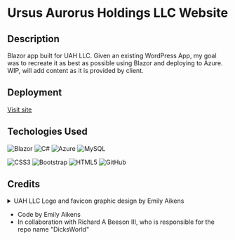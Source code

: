# Ursus Aurorus Holdings LLC Website

## Description
Blazor app built for UAH LLC. Given an existing WordPress App, my goal was to recreate it as best as possible using Blazor and deploying to Azure.
WIP, will add content as it is provided by client.

## Deployment
[Visit site](https://uah.llc/)

## Techologies Used

![Blazor](https://img.shields.io/badge/blazor-%235C2D91.svg?style=for-the-badge&logo=blazor&logoColor=white)
![C#](https://img.shields.io/badge/c%23-%23239120.svg?style=for-the-badge&logo=c-sharp&logoColor=white)
![Azure](https://img.shields.io/badge/azure-%230072C6.svg?style=for-the-badge&logo=microsoftazure&logoColor=white)
![MySQL](https://img.shields.io/badge/mysql-%2300f.svg?style=for-the-badge&logo=mysql&logoColor=white)

![CSS3](https://img.shields.io/badge/css3-%231572B6.svg?style=for-the-badge&logo=css3&logoColor=white) 
![Bootstrap](https://img.shields.io/badge/bootstrap-%23563D7C.svg?style=for-the-badge&logo=bootstrap&logoColor=white)
![HTML5](https://img.shields.io/badge/html5-%23E34F26.svg?style=for-the-badge&logo=html5&logoColor=white) 
![GitHub](https://img.shields.io/badge/github-%23121011.svg?style=for-the-badge&logo=github&logoColor=white)

## Credits
<details>
<summary> UAH LLC Logo and favicon graphic design by Emily Aikens </summary>
<img src="./DicksSolution/Dev.App.1/wwwroot/images/uah-logo.png">
</details>

* Code by Emily Aikens
* In collaboration with Richard A Beeson III, who is responsible for the repo name "DicksWorld"